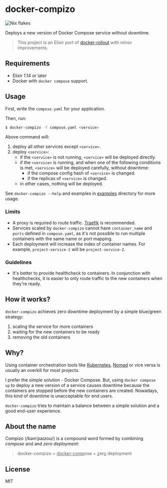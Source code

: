 # docker-compizo

![Nix flakes](https://img.shields.io/badge/Nix%20flakes-5277C3?logo=nixos&logoColor=white&style=flat-square)

Deploys a new version of Docker Compose service without downtime.

> This project is an Elixir port of [docker-rollout](https://github.com/Wowu/docker-rollout) with minor improvements.

## Requirements

- Elixir 1.14 or later
- Docker with `docker compose` support.

## Usage

First, write the `compose.yaml` for your application.

Then, run:

```bash
$ docker-compizo -f compose.yaml <service>
```

Above command will:

1. deploy all other services except `<service>`.
2. deploy `<service>`:
   - if the `<service>` is not running, `<service>` will be deployed directly.
   - if the `<service>` is running, and when one of the following conditions is met, `<service>` will be deployed carefully, without downtime:
     - if the compose config hash of `<service>` is changed.
     - if the replicas of `<service>` is changed.
   - in other cases, nothing will be deployed.

See `docker-compizo --help` and examples in [examples](examples) directory for more usage.

### Limits

- A proxy is required to route traffic. [Traefik](https://github.com/traefik/traefik) is recommended.
- Services scaled by `docker-compizo` cannot have `container_name` and `ports` defined in `compose.yaml`, as it's not possible to run multiple containers with the same name or port mapping.
- Each deployment will increase the index of container names. For example, `project-service-1` will be `project-service-2`.

### Guidelines

- It's better to provide healthcheck to containers. In conjunction with healthchecks, it is easier to only route traffic to the new containers when they're ready.

## How it works?

`docker-compizo` achieves zero downtime deployment by a simple blue/green strategy:

1. scaling the service for more containers
2. waiting for the new containers to be ready
3. removing the old containers

## Why?

Using container orchestration tools like [Kubernetes](https://kubernetes.io/), [Nomad](https://www.nomadproject.io/) or vice versa is usually an overkill for most projects.

I prefer the simple solution - Docker Compose. But, using `docker compose up` to deploy a new version of a service causes downtime because the containers are stopped before the new containers are created. Nowadays, this kind of downtime is unacceptable for end users.

`docker-compizo` tries to maintain a balance between a simple solution and a good end-user experience.

## About the name

Compizo (/kəmˈpaɪzoʊ/) is a compound word formed by combining _compose_ and and _zero deployment_:

> docker-compizo = <ins>docker-comp</ins>ose + <ins>z</ins>er<ins>o</ins> deployment

## License

MIT
